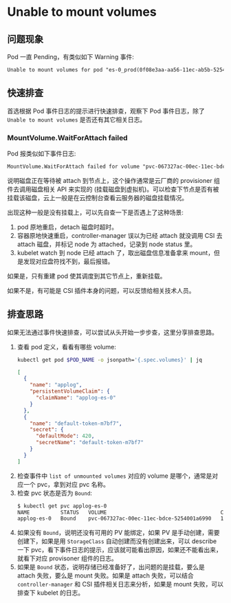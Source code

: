 # Unable to mount volumes

## 问题现象

Pod 一直 Pending，有类似如下 Warning 事件:

```txt
Unable to mount volumes for pod "es-0_prod(0f08e3aa-aa56-11ec-ab5b-5254006900dd)": timeout expired waiting for volumes to attach or mount for pod "prod"/"es-0". list of unmounted volumes=[applog]. list of unattached volumes=[applog default-token-m7bf7]
```

## 快速排查

首选根据 Pod 事件日志的提示进行快速排查，观察下 Pod 事件日志，除了 `Unable to mount volumes` 是否还有其它相关日志。

### MountVolume.WaitForAttach failed

Pod 报类似如下事件日志:

```txt
MountVolume.WaitForAttach failed for volume "pvc-067327ac-00ec-11ec-bdce-5254001a6990" : Could not find attached disk("disk-68i8q1gq"). Timeout waiting for mount paths to be created.
```

说明磁盘正在等待被 attach 到节点上，这个操作通常是云厂商的 provisioner 组件去调用磁盘相关 API 来实现的 (挂载磁盘到虚拟机)。可以检查下节点是否有被挂载该磁盘，云上一般是在云控制台查看云服务器的磁盘挂载情况。

出现这种一般是没有挂载上，可以先自查一下是否遇上了这种场景:
1. pod 原地重启，detach 磁盘时超时。
2. 容器原地快速重启，controller-manager 误以为已经 attach 就没调用 CSI 去 attach 磁盘，并标记 node 为 attached，记录到 node status 里。
3. kubelet watch 到 node 已经 attach 了，取出磁盘信息准备拿来 mount，但是发现对应盘符找不到，最后报错。

如果是，只有重建 pod 使其调度到其它节点上，重新挂载。

如果不是，有可能是 CSI 插件本身的问题，可以反馈给相关技术人员。

## 排查思路

如果无法通过事件快速排查，可以尝试从头开始一步步查，这里分享排查思路。

1. 查看 pod 定义，看看有哪些 volume:
    ```bash
    kubectl get pod $POD_NAME -o jsonpath='{.spec.volumes}' | jq
    ```
    ```json
    [
      {
        "name": "applog",
        "persistentVolumeClaim": {
          "claimName": "applog-es-0"
        }
      },
      {
        "name": "default-token-m7bf7",
        "secret": {
          "defaultMode": 420,
          "secretName": "default-token-m7bf7"
        }
      }
    ]
    ```
2. 检查事件中 `list of unmounted volumes` 对应的 volume 是哪个，通常是对应一个 pvc，拿到对应 pvc 名称。
3. 检查 pvc 状态是否为 `Bound`:
    ```bash
    $ kubectl get pvc applog-es-0
    NAME          STATUS   VOLUME                                     CAPACITY   ACCESS MODES   STORAGECLASS   AGE
    applog-es-0   Bound    pvc-067327ac-00ec-11ec-bdce-5254001a6990   100Gi      RWO            cbs-stata      215d
    ```
4. 如果没有 `Bound`，说明还没有可用的 PV 能绑定，如果 PV 是手动创建，需要创建下，如果是用 `StorageClass` 自动创建而没有创建出来，可以 describe 一下 pvc，看下事件日志的提示，应该就可能看出原因，如果还不能看出来，就看下对应 provisoner 组件的日志。
5. 如果是 `Bound` 状态，说明存储已经准备好了，出问题的是挂载，要么是 attach 失败，要么是 mount 失败。如果是 attach 失败，可以结合 `controller-manager` 和 CSI 插件相关日志来分析，如果是 mount 失败，可以排查下 kubelet 的日志。
